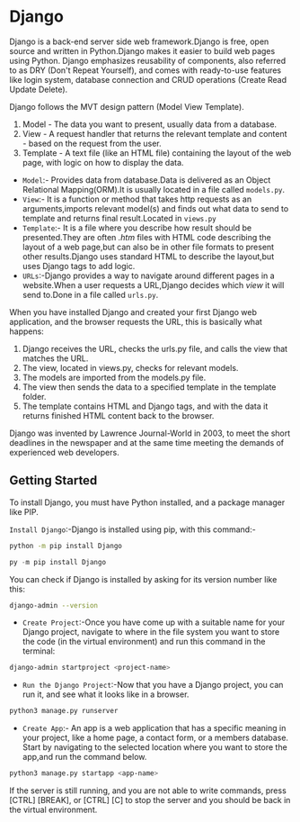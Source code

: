 # Django

Django is a back-end server side web framework.Django is free, open source and written in Python.Django makes it easier to build web pages using Python.
Django emphasizes reusability of components, also referred to as DRY (Don't Repeat Yourself), and comes with ready-to-use features like login system, database connection and CRUD operations (Create Read Update Delete).

Django follows the MVT design pattern (Model View Template).

   1. Model - The data you want to present, usually data from a database.
   2. View - A request handler that returns the relevant template and content - based on the request from the user.
   3. Template - A text file (like an HTML file) containing the layout of the web page, with logic on how to display the data.

- `Model`:- Provides data from database.Data is delivered as an Object Relational Mapping(ORM).It is usually located in a file called `models.py`.
- `View`:- It is a function or method that takes http requests as an arguments,imports relevant model(s) and finds out what data to send to template and returns final result.Located in `views.py`
- `Template`:- It is a file where you describe how result should be presented.They are often *.htm* files with HTML code describing the layout of a web page,but can also be in other file formats to present other results.Django uses standard HTML to describe the layout,but uses Django tags to add logic.
- `URLs`:-Django provides a way to navigate around different pages in a website.When a user requests a URL,Django decides which *view* it will send to.Done in a file called `urls.py`.

When you have installed Django and created your first Django web application, and the browser requests the URL, this is basically what happens:

   1. Django receives the URL, checks the urls.py file, and calls the view that matches the URL.
   2. The view, located in views.py, checks for relevant models.
   3. The models are imported from the models.py file.
   4. The view then sends the data to a specified template in the template folder.
   5. The template contains HTML and Django tags, and with the data it returns finished HTML content back to the browser.

Django was invented by Lawrence Journal-World in 2003, to meet the short deadlines in the newspaper and at the same time meeting the demands of experienced web developers.

## Getting Started

To install Django, you must have Python installed, and a package manager like PIP.

`Install Django`:-Django is installed using pip, with this command:-

```bash
python -m pip install Django 
```

```powershell
py -m pip install Django
```

You can check if Django is installed by asking for its version number like this:

```bash
django-admin --version
```

- `Create Project`:-Once you have come up with a suitable name for your Django project, navigate to where in the file system you want to store the code (in the virtual environment) and run this command in the terminal:

```bash
django-admin startproject <project-name>
```

- `Run the Django Project`:-Now that you have a Django project, you can run it, and see what it looks like in a browser.

```bash
python3 manage.py runserver
```

- `Create App`:- An app is a web application that has a specific meaning in your project, like a home page, a contact form, or a members database.
Start by navigating to the selected location where you want to store the app,and run the command below.

```bash
python3 manage.py startapp <app-name>
```

If the server is still running, and you are not able to write commands, press [CTRL] [BREAK], or [CTRL] [C] to stop the server and you should be back in the virtual environment.
